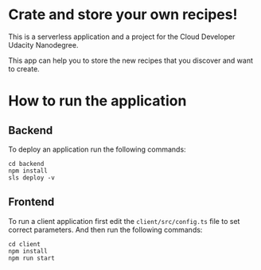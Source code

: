 # Crate and store your own recipes!

This is a serverless application and a project for the Cloud Developer Udacity Nanodegree.

This app can help you to store the new recipes that you discover and want to create. 

# How to run the application

## Backend

To deploy an application run the following commands:

```
cd backend
npm install
sls deploy -v
```

## Frontend

To run a client application first edit the `client/src/config.ts` file to set correct parameters. And then run the following commands:

```
cd client
npm install
npm run start
```



